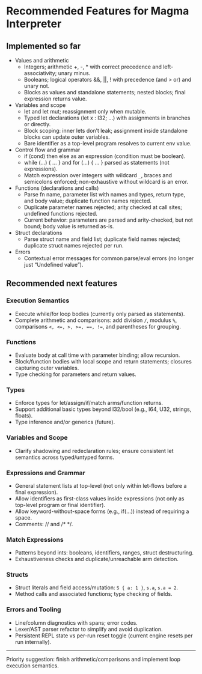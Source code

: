 # Recommended Features for Magma Interpreter

## Implemented so far
- Values and arithmetic
	- Integers; arithmetic +, -, * with correct precedence and left-associativity; unary minus.
	- Booleans; logical operators &&, ||, ! with precedence (and > or) and unary not.
	- Blocks as values and standalone statements; nested blocks; final expression returns value.
- Variables and scope
	- let and let mut; reassignment only when mutable.
	- Typed let declarations (let x : I32; ...) with assignments in branches or directly.
	- Block scoping: inner lets don’t leak; assignment inside standalone blocks can update outer variables.
	- Bare identifier as a top-level program resolves to current env value.
- Control flow and grammar
	- if (cond) then else as an expression (condition must be boolean).
	- while (...) { ... } and for (...) { ... } parsed as statements (not expressions).
	- Match expression over integers with wildcard `_`, braces and semicolons enforced; non-exhaustive without wildcard is an error.
- Functions (declarations and calls)
	- Parse fn name, parameter list with names and types, return type, and body value; duplicate function names rejected.
	- Duplicate parameter names rejected; arity checked at call sites; undefined functions rejected.
	- Current behavior: parameters are parsed and arity-checked, but not bound; body value is returned as-is.
- Struct declarations
	- Parse struct name and field list; duplicate field names rejected; duplicate struct names rejected per run.
- Errors
	- Contextual error messages for common parse/eval errors (no longer just “Undefined value”).

## Recommended next features

### Execution Semantics
- Execute while/for loop bodies (currently only parsed as statements).
- Complete arithmetic and comparisons: add division `/`, modulus `%`, comparisons `<, <=, >, >=, ==, !=`, and parentheses for grouping.

### Functions
- Evaluate body at call time with parameter binding; allow recursion.
- Block/function bodies with local scope and return statements; closures capturing outer variables.
- Type checking for parameters and return values.

### Types
- Enforce types for let/assign/if/match arms/function returns.
- Support additional basic types beyond I32/bool (e.g., I64, U32, strings, floats).
- Type inference and/or generics (future).

### Variables and Scope
- Clarify shadowing and redeclaration rules; ensure consistent let semantics across typed/untyped forms.

### Expressions and Grammar
- General statement lists at top-level (not only within let-flows before a final expression).
- Allow identifiers as first-class values inside expressions (not only as top-level program or final identifier).
- Allow keyword-without-space forms (e.g., if(...)) instead of requiring a space.
- Comments: // and /* */.

### Match Expressions
- Patterns beyond ints: booleans, identifiers, ranges, struct destructuring.
- Exhaustiveness checks and duplicate/unreachable arm detection.

### Structs
- Struct literals and field access/mutation: `S { a: 1 }`, `s.a`, `s.a = 2`.
- Method calls and associated functions; type checking of fields.

### Errors and Tooling
- Line/column diagnostics with spans; error codes.
- Lexer/AST parser refactor to simplify and avoid duplication.
- Persistent REPL state vs per-run reset toggle (current engine resets per run internally).

---
Priority suggestion: finish arithmetic/comparisons and implement loop execution semantics.
